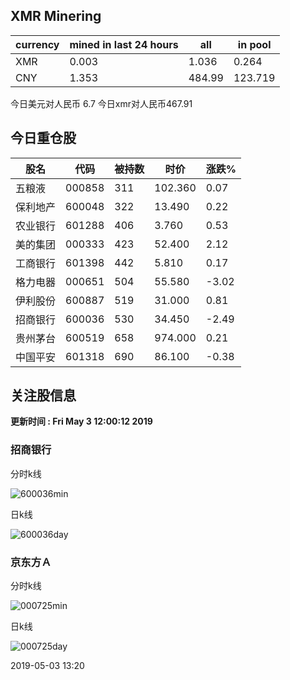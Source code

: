 ## XMR Minering

|currency|mined in last 24 hours|all|in pool|
|---|---|---|---|
|XMR|0.003|1.036|0.264|
|CNY|1.353|484.99|123.719|

今日美元对人民币 6.7	今日xmr对人民币467.91


## 今日重仓股 

|股名|代码|被持数|时价|涨跌%|
|---|---|---|---|---|
|五粮液|000858|311|102.360|0.07|
|保利地产|600048|322|13.490|0.22|
|农业银行|601288|406|3.760|0.53|
|美的集团|000333|423|52.400|2.12|
|工商银行|601398|442|5.810|0.17|
|格力电器|000651|504|55.580|-3.02|
|伊利股份|600887|519|31.000|0.81|
|招商银行|600036|530|34.450|-2.49|
|贵州茅台|600519|658|974.000|0.21|
|中国平安|601318|690|86.100|-0.38|

## 关注股信息
**更新时间 : Fri May  3 12:00:12 2019**
### 招商银行 
分时k线

![600036min](http://image.sinajs.cn/newchart/min/n/sh600036.gif)

日k线

![600036day](http://image.sinajs.cn/newchart/daily/n/sh600036.gif)

### 京东方Ａ 
分时k线

![000725min](http://image.sinajs.cn/newchart/min/n/sz000725.gif)

日k线

![000725day](http://image.sinajs.cn/newchart/daily/n/sz000725.gif)

2019-05-03 13:20